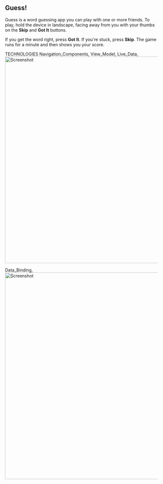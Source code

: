 
## Guess!

Guess is a word guessing app you can play with one or more friends. To play, hold the device in landscape, facing away from you with your thumbs on the **Skip** and **Got It** buttons. 

If you get the word right, press **Got It**. If you're stuck, press **Skip**. The game runs for a minute and then shows you your score.


TECHNOLOGIES
Navigation_Components,
View_Model,
Live_Data,<img width="681" alt="Screenshot" src="https://user-images.githubusercontent.com/95639970/209998540-354b8d43-517d-426e-83d2-c226b55a22d9.png">

Data_Binding,
<img width="681" alt="Screenshot" src="https://user-images.githubusercontent.com/95639970/209998583-0c1b927a-c4f0-4fc1-890f-b0ff8f33058a.png">
